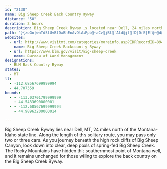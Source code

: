 ```yaml
---
id: "2138"
name: Big Sheep Creek Back Country Byway
distance: "50"
duration: 3 hours
description: Big Sheep Creek Byway is located near Dell, 24 miles north of the Montana-Idaho state line. The road is mostly two-lane gravel with a few side roads that lead to the foot of the Rocky Mountains and provide many opportunities for solitude and exploration.
path: "}{zoGn|wnTdSlUvBfDxBhEnAvDlAxFpb@~aCv@jBt@`Atd@jf@fD|DrE|Ef@~@d@bHHl@Nj@lCdGr@`Az@l@lDp@h@p@~ArCpD|H^p@zAfBrArB|FnLlBjDxBxBfClBnDtDvCbChNtMj@`@bExBRXh@pA\\`Bp@dBlCfChApBTn@RvAJtIlCfQDlAQlB{AfF]~@]xACf@NdCb@`CrCpBxAzAlBpDXXxAx@tA`@r@^nJrQ`@fCbAzBx@lAjBbA\\`AR~Az@fClBdEdCbEfArAn@n@|Ax@rBlB~DfApED`AV|@fAb@~@\\dBFbBKxAYx@sAhBE`@?~@N~@Xl@XX~Ar@nApA|DpJTvA\\lFtAnHv@bCxAnCbArDp@pAb@l@t@`@lB^bFd@fC`AfGbDjArAx@rCh@Xr@ShBiAt@Sv@a@xCqBrAe@tBDvAb@lChAh@b@|ErFt@l@hCz@rApAjFfL~@`A`B|@zBxBlJ|NnClFfA~AlBlF^~Bd@tAhAjAh@jANzBElCNdAh@rAxA`CnAjCb@~Ad@lFX`BdAlCh@b@r@ZlEp@rBz@fHpDrYxC`BZ|DjBvJrD|Az@^J~SgFjDeAjCPlCdBxAB^GNGjFkGhCiE~@q@lCa@r@NjF~C`ErF|AdBp@SfCmChCeCxAQtFp@dAZzGjE~AE|ItApBBrDc@rCo@~BW|BL`DMpCuBfAQdCJbCg@|A}@rAY|EApJrAbBKx@SrAmCn@q@xAy@|FgExAq@|FoErTaOnAc@pC]|DOlK_Cd@?h@\\vAxA|B`DhAdAn@@xAoAbA_Ej@eAfCoCrAc@hG[|De@fDEnBLzFM|IgApGYrCy@nAQhAArCNrDBrBO`KmAfEH~@RbAJ~Rk@b@Dd@RnCtBtBp@dCjAn@F`W_@|BJxAXtBSdA?bBLvAXbEfB|Cb@|ClAtCMf@DtAt@`D`Dn@vAd@lBB`@Cp@_B`DaIjH_@x@s@rCArDZ~DHzBCrJDt@LfAbExKNpAJfBf@fCTjC]`AW\\c@LsEr@w@Z{AvAsArBi@zAo@xDYjAcArC_@tAqA~Ha@dA_@d@yAz@e@dAcArCQVeCbCoAbAiDrAiAfAo@lAc@dB_@~CE~APtCeBfAoGvBuCfBoAXqBpAuCRy@X}E~FaAlBkDzJm@r@sElE{AfAaDfB}Bn@sCxAsDfEiAfAaElLkAzFg@~AsBtKkA~DsBbJiAvCIf@YlGDzEMx@kDrIETXbCXr@`IpMnAbCPxAFnA?p@YxASXi@^e@Li@d@_CdDi@~AI`A?pATlCDfELzANdF_@zJo@dGi@tCy@fDqCzG[vAM~COfA{@dC_@`BMfCeAdD_@xC_@rA}DvHy@hCo@`C}BfGQZuAj@o@p@cE`LcGfGqFhFsHxIm@jAsCdAcAFu@^eAxAm@f@gDfAcGpDwAd@{B`B}A\\qDvCkPlKqG~DuCrAmCvB{MhIsBXyADSR[fAyAdHYj@iBZyAj@]^s@xBYXuARcBxB_AXyDDULi@fACh@JbDN|@BnAEt@Sz@uBjFc@r@cAfAAzFWdCmFbTs\\tpAm@rAoDzFgSzYmDtEoCrEsDxEmA~BcF|GuJ~Nu@?gDi@}B{@[g@WyCQw@c@gAoA}AqBcA{AEw@LiESwCzAoC|CyBlAwJ~CmCQwARoE?wEl@_A^OXm@h@eBlAy@TsAJiCf@qCjAiBPuAp@wAZ_EtCwEn@yBLiAK_Ar@_FrFK`B}@vCAx@Nl@X^T~BXj@x@zBf@j@pA?`@FRj@XzAl@xHOdDh@lIPvJGlAeDdI_@rA[^gD~BKdBg@tAFxC~B`O?tA[~BDj@h@xBTxD?nBYzDh@vDXfIRJxA?d@Rh@l@h@?dB^Ld@?xALLj@DXXz@pCL`AMlAk@rAaBtFy@vDg@lDo@j@yFrBU^BXl@rAFl@BjAY`Bc@~Ie@xCkJnG{MfKwDlB}CxB}GdCcAH{AGmAJ}HlB}@Ju@X}@l@sGzGs@JaAEoCq@[DgNdK{EzBsA|A_@@k@Yk@KcElBiAHiEoAuAGcAPkKnIcAvCeAlBkGnGkC`C}CxA}KxHq@f@mD~D}FtEwFpDwH`Ggs@`g@_EdDmAl@kCx@}D|@aJnAeG~BwD~DeCzF_AxCi@dE}DnHiCfCqAp@sHtCcGvEi_@pZkCrE}AfBmB~@oOnGwGxBsCrA}FnFcCbDcB`BoPtMwExE_FfE}@j@eA`@mT~Do@j@_LjPc@\\o@N}C[e@JyGzD{GjEwC~@iYfAcDY_D?oHm@gF?qJk@_PWqIDiB\\iAz@cC`DoAv@o@Fm@G}@e@e@s@_AsBm@s@wAy@qCk@iWgEaBEe@FsBx@cABiAy@_FkCkIyCiDu@iAKaBLkAXqBbAeARcBWeBu@yDoDw@aAqDaIk@aAc@c@gGaEk@Mo@@cB~@cDx@_Dd@q@EaNmD{B_A_HmEyLoG_BgAoQmIeJeFuBuAsDcBkIyC}Cu@sBKiA@wH|AqHzCyAHmGc@uPiCyRcF{HgD_KaG_IuDsNkGaK{CwKmBeJsGcD_BoC_AyCoB}BkCcB_CiBkBeL{@mDKcADiExAcAJcAm@e@e@yB}BwCoDcEaH_@eA_AyDo@mA_OaTeEaEkBmAeJsC{MgA_BLmA^ud@bU{DxAuBj@}g@hKsDl@an@lIkGp@iRtAcGJgAL}HdBwLP_B]gDgBiB]mMBeCz@{Ha@sCJeBRgD~@wKrBqE`@eAGgAQe@Yi@sBi@sC}@_B{DsEg@c@o@]u@Mo@RuAtA_FpGyBtDgEtIyFfP}CbKyAjFsBfLe@rAi@r@gHrDsNlGqp@d[}Br@uNdCiFt@wBAwHyAqLaDsCm@uLmD_`@yEwLsCy]qGcCS}KeCyAo@mEyC{JmHiBgB}EeDaEgDyb@yZoB@_@RsBfEw@vCuBzDyBdCo@`AcAr@eBB{AYkPkLwIiFkGmCoImD{Bq@ePgAoCZy@MaBk@cIuEcCeByBgAaUgHoOaJuK_G}GyBeSgIcBuAg[gKgGkAcEaBcBWcCJoI|@kA?sAWoAe@gEaCqMwSwEsJyAaBuAcAqAeBeEiIcAgCoG}RiB_DeAqAmFuF}B{AeAi@oNaE}GmC"
websites:
  - url: http://www.visitmt.com/categories/moreinfo.asp?IDRRecordID=894&siteid=1
    name: Big Sheep Creek Backcountry Byway
  - url: https://www.blm.gov/visit/big-sheep-creek
    name: Bureau of Land Management
designations:
  - BLM Back Country Byway
states:
  - MT
ll:
  - -112.68567699999994
  - 44.707359
bounds:
  - - -113.03701799999999
    - 44.5433690000001
  - - -112.68567699999994
    - 44.98963200000014

---
```


Big Sheep Creek Byway lies near Dell, MT, 24 miles north of the Montana-Idaho state line. Along the length of this solitary route, you may pass only two or three cars. As you journey beneath the high rock cliffs of Big Sheep Canyon, look down into clear, deep pools of spring-fed Big Sheep Creek. The Rocky Mountains have hidden this southernmost point of Montana well, and it remains unchanged for those willing to explore the back country on the Big Sheep Creek Byway.
